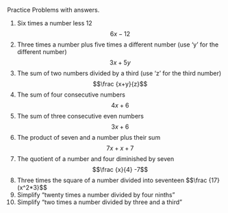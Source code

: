 Practice Problems with answers.
1. Six times a number less 12
$$6x-12$$
3. Three times a number plus five times a different number (use ‘y’ for the different
number)
$$3x+5y$$
4. The sum of two numbers divided by a third (use ‘z’ for the third number)
$$\frac {x+y}{z}$$
5. The sum of four consecutive numbers
$$4x+6$$
6. The sum of three consecutive even numbers
$$3x+6$$
7. The product of seven and a number plus their sum
$$7x+x+7$$
8. The quotient of a number and four diminished by seven
$$\frac {x}{4} -7$$
9. Three times the square of a number divided into seventeen
$$\frac {17}(x^2*3}$$
10. Simplify “twenty times a number divided by four ninths”
11. Simplify “two times a number divided by three and a third”

